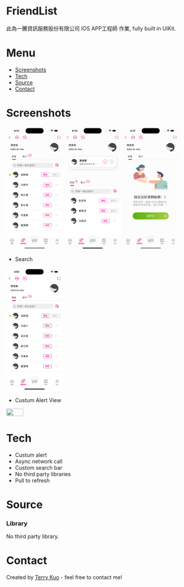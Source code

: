 
# FriendList
此為一騰資訊服務股份有限公司 IOS APP工程師 作業, fully built in UIKit. 

# Menu
* [Screenshots](#screenshots)
* [Tech](#Tech)
* [Source](#source)
* [Contact](#contact)


# Screenshots

<img src= "ReadmeSources/friendListView.png" width = 30% height = 30%>  <img src= "ReadmeSources/friendListWithInvitation.png" width = 30% height = 30%>
<img src= "ReadmeSources/emptyView.png" width = 30% height = 30%>

* Search

<img src= "ReadmeSources/search.gif" width = 30% height = 30%>

* Custum Alert View

<img src= "ReadmeSources/lisumalert.png" width = 30% height = 30%>



# Tech

* Custum alert
* Async network call
* Custom search bar
* No third party libraries
* Pull to refresh


# Source

### Library

No third party library.


# Contact
Created by [Terry Kuo](https://bento.me/terrykuo) - feel free to contact me!

